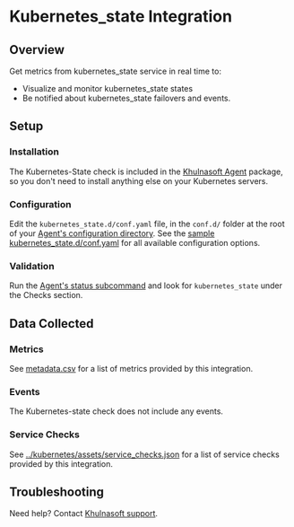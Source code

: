 # Kubernetes_state Integration

## Overview

Get metrics from kubernetes_state service in real time to:

- Visualize and monitor kubernetes_state states
- Be notified about kubernetes_state failovers and events.

## Setup

### Installation

The Kubernetes-State check is included in the [Khulnasoft Agent][1] package, so you don't need to install anything else on your Kubernetes servers.

### Configuration

Edit the `kubernetes_state.d/conf.yaml` file, in the `conf.d/` folder at the root of your [Agent's configuration directory][2]. See the [sample kubernetes_state.d/conf.yaml][3] for all available configuration options.

### Validation

Run the [Agent's status subcommand][4] and look for `kubernetes_state` under the Checks section.

## Data Collected

### Metrics

See [metadata.csv][5] for a list of metrics provided by this integration.

### Events

The Kubernetes-state check does not include any events.

### Service Checks

See [../kubernetes/assets/service_checks.json][6] for a list of service checks provided by this integration.

## Troubleshooting

Need help? Contact [Khulnasoft support][7].


[1]: https://app.khulnasoft.com/account/settings/agent/latest
[2]: https://docs.khulnasoft.com/agent/guide/agent-configuration-files/#agent-configuration-directory
[3]: https://github.com/KhulnaSoft/integrations-core/blob/master/kubernetes_state/khulnasoft_checks/kubernetes_state/data/conf.yaml.example
[4]: https://docs.khulnasoft.com/agent/guide/agent-commands/#agent-status-and-information
[5]: https://github.com/KhulnaSoft/integrations-core/blob/master/kubernetes_state/metadata.csv
[6]: https://github.com/KhulnaSoft/integrations-core/blob/master/kubernetes/assets/service_checks.json
[7]: https://docs.khulnasoft.com/help/
